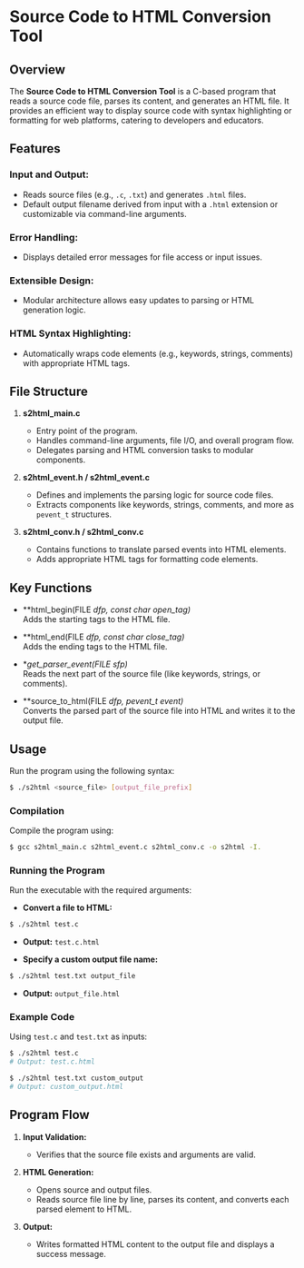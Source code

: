 
# Source Code to HTML Conversion Tool

## Overview

The **Source Code to HTML Conversion Tool** is a C-based program that reads a source code file, parses its content, and generates an HTML file. It provides an efficient way to display source code with syntax highlighting or formatting for web platforms, catering to developers and educators.

## Features

### Input and Output:
- Reads source files (e.g., `.c`, `.txt`) and generates `.html` files.
- Default output filename derived from input with a `.html` extension or customizable via command-line arguments.

### Error Handling:
- Displays detailed error messages for file access or input issues.

### Extensible Design:
- Modular architecture allows easy updates to parsing or HTML generation logic.

### HTML Syntax Highlighting:
- Automatically wraps code elements (e.g., keywords, strings, comments) with appropriate HTML tags.

## File Structure

1. **s2html_main.c**
   - Entry point of the program.
   - Handles command-line arguments, file I/O, and overall program flow.
   - Delegates parsing and HTML conversion tasks to modular components.

2. **s2html_event.h / s2html_event.c**
   - Defines and implements the parsing logic for source code files.
   - Extracts components like keywords, strings, comments, and more as `pevent_t` structures.

3. **s2html_conv.h / s2html_conv.c**
   - Contains functions to translate parsed events into HTML elements.
   - Adds appropriate HTML tags for formatting code elements.

## Key Functions

- **html_begin(FILE *dfp, const char *open_tag)**  
  Adds the starting tags to the HTML file.

- **html_end(FILE *dfp, const char *close_tag)**  
  Adds the ending tags to the HTML file.

- **get_parser_event(FILE *sfp)**  
  Reads the next part of the source file (like keywords, strings, or comments).

- **source_to_html(FILE *dfp, pevent_t *event)**  
  Converts the parsed part of the source file into HTML and writes it to the output file.

## Usage

Run the program using the following syntax:

```bash
$ ./s2html <source_file> [output_file_prefix]
```

### Compilation

Compile the program using:

```bash
$ gcc s2html_main.c s2html_event.c s2html_conv.c -o s2html -I.
```

### Running the Program

Run the executable with the required arguments:

- **Convert a file to HTML:**

```bash
$ ./s2html test.c
```
- **Output:** `test.c.html`

- **Specify a custom output file name:**

```bash
$ ./s2html test.txt output_file
```
- **Output:** `output_file.html`

### Example Code

Using `test.c` and `test.txt` as inputs:

```bash
$ ./s2html test.c
# Output: test.c.html

$ ./s2html test.txt custom_output
# Output: custom_output.html
```

## Program Flow

1. **Input Validation:**
   - Verifies that the source file exists and arguments are valid.

2. **HTML Generation:**
   - Opens source and output files.
   - Reads source file line by line, parses its content, and converts each parsed element to HTML.

3. **Output:**
   - Writes formatted HTML content to the output file and displays a success message.
